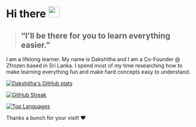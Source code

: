 # Hi there <img src="https://raw.githubusercontent.com/aemmadi/aemmadi/master/wave.gif" width="30px" height="30px">

> ## “I'll be there for you to learn everything easier.”

I am a lifelong learner. My name is Dakshitha and I am a Co-Founder @ Zfrozen based in Sri Lanka. I spend most of my time researching how to make learning everything fun and make hard concepts easy to understand.

[![Dakshitha's GitHub stats](https://github-readme-stats.vercel.app/api?username=dakshithadissanayaka&icons=true&theme=chartreuse-dark&show=reviews,discussions_started,discussions_answered,prs_merged,prs_merged_percentage&number_format=long&include_all_commits=true&show_icons=true)](https://github.com/dakshithadissanayaka/github-readme-stats)

[![GitHub Streak](https://streak-stats.demolab.com?user=dakshithadissanayaka&theme=highcontrast&card_width=467)](https://git.io/streak-stats)

[![Top Languages](https://github-readme-stats.vercel.app/api/top-langs/?username=dakshithadissanayaka&layout=compact&theme=chartreuse-dark&card_width=467)](https://github.com/dakshithadissanayaka/github-readme-stats)


Thanks a bunch for your visit! ❤️
